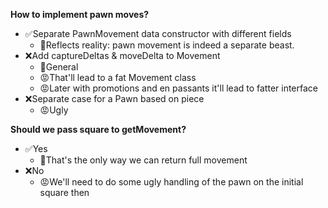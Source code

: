 **How to implement pawn moves?**
* ✅Separate PawnMovement data constructor with different fields
    * 🙂Reflects reality: pawn movement is indeed a separate beast.
* ❌Add captureDeltas & moveDelta to Movement
    * 🙂General
    * 😡That'll lead to a fat Movement class
    * 😡Later with promotions and en passants it'll lead to fatter interface
* ❌Separate case for a Pawn based on piece
    * 😡Ugly


**Should we pass square to getMovement?**
* ✅Yes
    * 🙂That's the only way we can return full movement
* ❌No
    * 😡We'll need to do some ugly handling of the pawn on the initial square then
